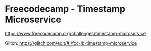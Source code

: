 # Freecodecamp - Timestamp Microservice

https://www.freecodecamp.org/challenges/timestamp-microservice

Glitch: https://glitch.com/edit/#!/fcc-lb-timestamp-microservice
